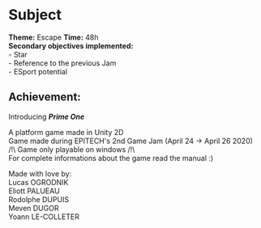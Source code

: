 # Subject

**Theme:** Escape 
**Time:** 48h  
**Secondary objectives implemented:**  
    - Star  
    - Reference to the previous Jam  
    - ESport potential  

## Achievement:  
  
Introducing ***Prime One***  
  
A platform game made in Unity 2D  
Game made during EPITECH's 2nd Game Jam (April 24 -> April 26 2020)  
/!\ Game only playable on windows /!\  
For complete informations about the game read the manual :)  
  
Made with love by:    
Lucas OGRODNIK  
Eliott PALUEAU  
Rodolphe DUPUIS  
Meven DUGOR  
Yoann LE-COLLETER
